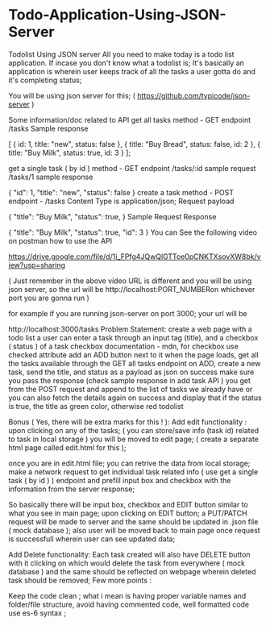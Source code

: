 # Todo-Application-Using-JSON-Server
Todolist Using JSON server
All you need to make today is a todo list application. If incase you don't know what a todolist is; It's basically an application is wherein user keeps track of all the tasks a user gotta do and it's completing status;

You will be using json server for this; ( https://github.com/typicode/json-server )

Some information/doc related to API
get all tasks
method - GET
endpoint /tasks
Sample response

[
  {
    id: 1,
    title: "new",
    status: false
  },
  {
    title: "Buy Bread",
    status: false,
    id: 2
  },
  {
    title: "Buy Milk",
    status: true,
    id: 3
  }
];

get a single task ( by id )
method - GET
endpoint /tasks/:id
sample request /tasks/1
sample response

  {
      "id": 1,
      "title": "new",
      "status": false
  }
create a task
method - POST
endpoint - /tasks
Content Type is application/json;
Request payload

  {
      "title": "Buy Milk",
      "status": true,
  }
Sample Request Response

  {
      "title": "Buy Milk",
      "status": true,
       "id": 3
  }
You can See the following video on postman how to use the API

https://drive.google.com/file/d/1i_FPfg4JQwQlGTToe0pCNKTXsovXW8bk/view?usp=sharing

( Just remember in the above video URL is different and you will be using json server, so the url will be http://localhost:PORT_NUMBERon whichever port you are gonna run )

for example if you are running json-server on port 3000; your url will be

http://localhost:3000/tasks
Problem Statement:
create a web page with a todo list
a user can enter a task through an input tag (title), and a checkbox ( status ) of a task
checkbox documentation - mdn, for checkbox use checked attribute
add an ADD button next to it
when the page loads, get all the tasks available through the GET all tasks endpoint
on ADD, create a new task, send the title, and status as a payload as json
on success make sure you pass the response (check sample response in add task API ) you get from the POST request and append to the list of tasks we already have
or you can also fetch the details again on success and display that
if the status is true, the title as green color, otherwise red
todolist

Bonus ( Yes, there will be extra marks for this ! ):
Add edit functionality :
upon clicking on any of the tasks; ( you can store/save info (task id) related to task in local storage ) you will be moved to edit page; ( create a separate html page called edit.html for this );

once you are in edit.html file; you can retrive the data from local storage; make a network request to get individual task related info ( use get a single task ( by id ) ) endpoint and prefill input box and checkbox with the information from the server response;

So basically there will be input box, checkbox and EDIT button similar to what you see in main page; upon clicking on EDIT button; a PUT/PATCH request will be made to server and the same should be updated in .json file ( mock database ); also user will be moved back to main page once request is successfull wherein user can see updated data;

Add Delete functionality:
Each task created will also have DELETE button with it clicking on which would delete the task from everywhere ( mock database ) and the same should be reflected on webpage wherein deleted task should be removed;
Few more points :

Keep the code clean ; what i mean is having proper variable names and folder/file structure, avoid having commented code, well formatted code
use es-6 syntax ;